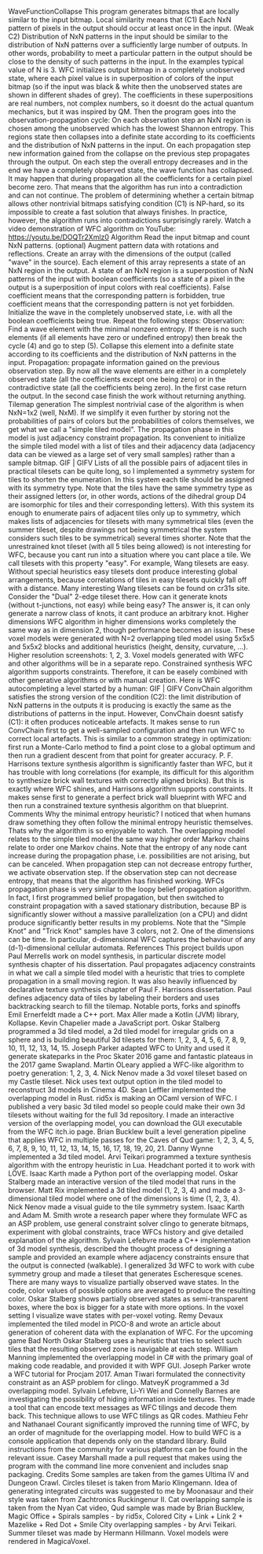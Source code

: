 WaveFunctionCollapse This program generates bitmaps that are locally similar to the input bitmap. Local similarity means that (C1) Each NxN pattern of pixels in the output should occur at least once in the input. (Weak C2) Distribution of NxN patterns in the input should be similar to the distribution of NxN patterns over a sufficiently large number of outputs. In other words, probability to meet a particular pattern in the output should be close to the density of such patterns in the input. In the examples typical value of N is 3. WFC initializes output bitmap in a completely unobserved state, where each pixel value is in superposition of colors of the input bitmap (so if the input was black & white then the unobserved states are shown in different shades of grey). The coefficients in these superpositions are real numbers, not complex numbers, so it doesnt do the actual quantum mechanics, but it was inspired by QM. Then the program goes into the observation-propagation cycle: On each observation step an NxN region is chosen among the unobserved which has the lowest Shannon entropy. This regions state then collapses into a definite state according to its coefficients and the distribution of NxN patterns in the input. On each propagation step new information gained from the collapse on the previous step propagates through the output. On each step the overall entropy decreases and in the end we have a completely observed state, the wave function has collapsed. It may happen that during propagation all the coefficients for a certain pixel become zero. That means that the algorithm has run into a contradiction and can not continue. The problem of determining whether a certain bitmap allows other nontrivial bitmaps satisfying condition (C1) is NP-hard, so its impossible to create a fast solution that always finishes. In practice, however, the algorithm runs into contradictions surprisingly rarely. Watch a video demonstration of WFC algorithm on YouTube: https://youtu.be/DOQTr2Xmlz0 Algorithm Read the input bitmap and count NxN patterns. (optional) Augment pattern data with rotations and reflections. Create an array with the dimensions of the output (called "wave" in the source). Each element of this array represents a state of an NxN region in the output. A state of an NxN region is a superpostion of NxN patterns of the input with boolean coefficients (so a state of a pixel in the output is a superposition of input colors with real coefficients). False coefficient means that the corresponding pattern is forbidden, true coefficient means that the corresponding pattern is not yet forbidden. Initialize the wave in the completely unobserved state, i.e. with all the boolean coefficients being true. Repeat the following steps: Observation: Find a wave element with the minimal nonzero entropy. If there is no such elements (if all elements have zero or undefined entropy) then break the cycle (4) and go to step (5). Collapse this element into a definite state according to its coefficients and the distribution of NxN patterns in the input. Propagation: propagate information gained on the previous observation step. By now all the wave elements are either in a completely observed state (all the coefficients except one being zero) or in the contradictive state (all the coefficients being zero). In the first case return the output. In the second case finish the work without returning anything. Tilemap generation The simplest nontrivial case of the algorithm is when NxN=1x2 (well, NxM). If we simplify it even further by storing not the probabilities of pairs of colors but the probabilities of colors themselves, we get what we call a "simple tiled model". The propagation phase in this model is just adjacency constraint propagation. Its convenient to initialize the simple tiled model with a list of tiles and their adjacency data (adjacency data can be viewed as a large set of very small samples) rather than a sample bitmap. GIF | GIFV Lists of all the possible pairs of adjacent tiles in practical tilesets can be quite long, so I implemented a symmetry system for tiles to shorten the enumeration. In this system each tile should be assigned with its symmetry type. Note that the tiles have the same symmetry type as their assigned letters (or, in other words, actions of the dihedral group D4 are isomorphic for tiles and their corresponding letters). With this system its enough to enumerate pairs of adjacent tiles only up to symmetry, which makes lists of adjacencies for tilesets with many symmetrical tiles (even the summer tileset, despite drawings not being symmetrical the system considers such tiles to be symmetrical) several times shorter. Note that the unrestrained knot tileset (with all 5 tiles being allowed) is not interesting for WFC, because you cant run into a situation where you cant place a tile. We call tilesets with this property "easy". For example, Wang tilesets are easy. Without special heuristics easy tilesets dont produce interesting global arrangements, because correlations of tiles in easy tilesets quickly fall off with a distance. Many interesting Wang tilesets can be found on cr31s site. Consider the "Dual" 2-edge tileset there. How can it generate knots (without t-junctions, not easy) while being easy? The answer is, it can only generate a narrow class of knots, it cant produce an arbitrary knot. Higher dimensions WFC algorithm in higher dimensions works completely the same way as in dimension 2, though performance becomes an issue. These voxel models were generated with N=2 overlapping tiled model using 5x5x5 and 5x5x2 blocks and additional heuristics (height, density, curvature, ...). Higher resolution screenshots: 1, 2, 3. Voxel models generated with WFC and other algorithms will be in a separate repo. Constrained synthesis WFC algorithm supports constraints. Therefore, it can be easely combined with other generative algorithms or with manual creation. Here is WFC autocompleting a level started by a human: GIF | GIFV ConvChain algorithm satisfies the strong version of the condition (C2): the limit distribution of NxN patterns in the outputs it is producing is exactly the same as the distributions of patterns in the input. However, ConvChain doesnt satisfy (C1): it often produces noticeable artefacts. It makes sense to run ConvChain first to get a well-sampled configuration and then run WFC to correct local artefacts. This is similar to a common strategy in optimization: first run a Monte-Carlo method to find a point close to a global optimum and then run a gradient descent from that point for greater accuracy. P. F. Harrisons texture synthesis algorithm is significantly faster than WFC, but it has trouble with long correlations (for example, its difficult for this algorithm to synthesize brick wall textures with correctly aligned bricks). But this is exactly where WFC shines, and Harrisons algorithm supports constraints. It makes sense first to generate a perfect brick wall blueprint with WFC and then run a constrained texture synthesis algorithm on that blueprint. Comments Why the minimal entropy heuristic? I noticed that when humans draw something they often follow the minimal entropy heuristic themselves. Thats why the algorithm is so enjoyable to watch. The overlapping model relates to the simple tiled model the same way higher order Markov chains relate to order one Markov chains. Note that the entropy of any node cant increase during the propagation phase, i.e. possibilities are not arising, but can be canceled. When propagation step can not decrease entropy further, we activate observation step. If the observation step can not decrease entropy, that means that the algorithm has finished working. WFCs propagation phase is very similar to the loopy belief propagation algorithm. In fact, I first programmed belief propagation, but then switched to constraint propagation with a saved stationary distribution, because BP is significantly slower without a massive parallelization (on a CPU) and didnt produce significantly better results in my problems. Note that the "Simple Knot" and "Trick Knot" samples have 3 colors, not 2. One of the dimensions can be time. In particular, d-dimensional WFC captures the behaviour of any (d-1)-dimensional cellular automata. References This project builds upon Paul Merrells work on model synthesis, in particular discrete model synthesis chapter of his dissertation. Paul propagates adjacency constraints in what we call a simple tiled model with a heuristic that tries to complete propagation in a small moving region. It was also heavily influenced by declarative texture synthesis chapter of Paul F. Harrisons dissertation. Paul defines adjacency data of tiles by labeling their borders and uses backtracking search to fill the tilemap. Notable ports, forks and spinoffs Emil Ernerfeldt made a C++ port. Max Aller made a Kotlin (JVM) library, Kollapse. Kevin Chapelier made a JavaScript port. Oskar Stalberg programmed a 3d tiled model, a 2d tiled model for irregular grids on a sphere and is building beautiful 3d tilesets for them: 1, 2, 3, 4, 5, 6, 7, 8, 9, 10, 11, 12, 13, 14, 15. Joseph Parker adapted WFC to Unity and used it generate skateparks in the Proc Skater 2016 game and fantastic plateaus in the 2017 game Swapland. Martin OLeary applied a WFC-like algorithm to poetry generation: 1, 2, 3, 4. Nick Nenov made a 3d voxel tileset based on my Castle tileset. Nick uses text output option in the tiled model to reconstruct 3d models in Cinema 4D. Sean Leffler implemented the overlapping model in Rust. rid5x is making an OCaml version of WFC. I published a very basic 3d tiled model so people could make their own 3d tilesets without waiting for the full 3d repository. I made an interactive version of the overlapping model, you can download the GUI executable from the WFC itch.io page. Brian Bucklew built a level generation pipeline that applies WFC in multiple passes for the Caves of Qud game: 1, 2, 3, 4, 5, 6, 7, 8, 9, 10, 11, 12, 13, 14, 15, 16, 17, 18, 19, 20, 21. Danny Wynne implemented a 3d tiled model. Arvi Teikari programmed a texture synthesis algorithm with the entropy heuristic in Lua. Headchant ported it to work with LÖVE. Isaac Karth made a Python port of the overlapping model. Oskar Stalberg made an interactive version of the tiled model that runs in the browser. Matt Rix implemented a 3d tiled model (1, 2, 3, 4) and made a 3-dimensional tiled model where one of the dimensions is time (1, 2, 3, 4). Nick Nenov made a visual guide to the tile symmetry system. Isaac Karth and Adam M. Smith wrote a research paper where they formulate WFC as an ASP problem, use general constraint solver clingo to generate bitmaps, experiment with global constraints, trace WFCs history and give detailed explanation of the algorithm. Sylvain Lefebvre made a C++ implementation of 3d model synthesis, described the thought process of designing a sample and provided an example where adjacency constraints ensure that the output is connected (walkable). I generalized 3d WFC to work with cube symmetry group and made a tileset that generates Escheresque scenes. There are many ways to visualize partially observed wave states. In the code, color values of possible options are averaged to produce the resulting color. Oskar Stalberg shows partially observed states as semi-transparent boxes, where the box is bigger for a state with more options. In the voxel setting I visualize wave states with per-voxel voting. Remy Devaux implemented the tiled model in PICO-8 and wrote an article about generation of coherent data with the explanation of WFC. For the upcoming game Bad North Oskar Stalberg uses a heuristic that tries to select such tiles that the resulting observed zone is navigable at each step. William Manning implemented the overlapping model in C# with the primary goal of making code readable, and provided it with WPF GUI. Joseph Parker wrote a WFC tutorial for Procjam 2017. Aman Tiwari formulated the connectivity constraint as an ASP problem for clingo. MatveyK programmed a 3d overlapping model. Sylvain Lefebvre, Li-Yi Wei and Connelly Barnes are investigating the possibility of hiding information inside textures. They made a tool that can encode text messages as WFC tilings and decode them back. This technique allows to use WFC tilings as QR codes. Mathieu Fehr and Nathanael Courant significantly improved the running time of WFC, by an order of magnitude for the overlapping model. How to build WFC is a console application that depends only on the standard library. Build instructions from the community for various platforms can be found in the relevant issue. Casey Marshall made a pull request that makes using the program with the command line more convenient and includes snap packaging. Credits Some samples are taken from the games Ultima IV and Dungeon Crawl. Circles tileset is taken from Mario Klingemann. Idea of generating integrated circuits was suggested to me by Moonasaur and their style was taken from Zachtronics Ruckingenur II. Cat overlapping sample is taken from the Nyan Cat video, Qud sample was made by Brian Bucklew, Magic Office + Spirals samples - by rid5x, Colored City + Link + Link 2 + Mazelike + Red Dot + Smile City overlapping samples - by Arvi Teikari. Summer tileset was made by Hermann Hillmann. Voxel models were rendered in MagicaVoxel.